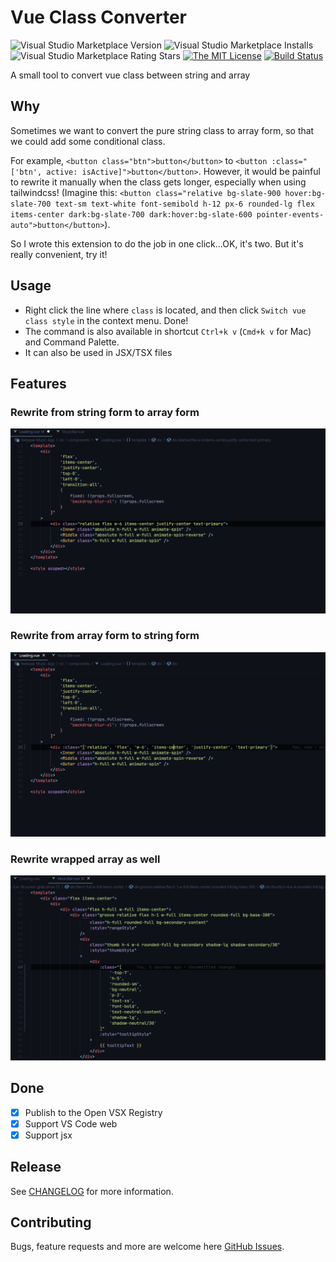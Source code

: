 # Vue Class Converter

![Visual Studio Marketplace Version](https://img.shields.io/visual-studio-marketplace/v/aaaaronzhou.vue-class-converter.svg)
![Visual Studio Marketplace Installs](https://img.shields.io/visual-studio-marketplace/i/aaaaronzhou.vue-class-converter.svg)
![Visual Studio Marketplace Rating Stars](https://img.shields.io/visual-studio-marketplace/stars/aaaaronzhou.vue-class-converter.svg)
[![The MIT License](https://img.shields.io/badge/license-MIT-orange.svg)](http://opensource.org/licenses/MIT)
[![Build Status](https://img.shields.io/github/actions/workflow/status/Clarkkkk/vue-class-converter/.github%2Fworkflows%2Fpublish.yml)](https://github.com/Clarkkkk/vue-class-converter/actions)

A small tool to convert vue class between string and array

## Why

Sometimes we want to convert the pure string class to array form, so that we could add some conditional class. 

For example, `<button class="btn">button</button>` to `<button :class="['btn', active: isActive]">button</button>`. However, it would be painful to rewrite it manually when the class gets longer, especially when using tailwindcss! (Imagine this: `<button class="relative bg-slate-900 hover:bg-slate-700 text-sm text-white font-semibold h-12 px-6 rounded-lg flex items-center dark:bg-slate-700 dark:hover:bg-slate-600 pointer-events-auto">button</button>`). 

So I wrote this extension to do the job in one click...OK, it's two. But it's really convenient, try it!

## Usage
- Right click the line where `class` is located, and then click `Switch vue class style` in the context menu. Done!
- The command is also available in shortcut `Ctrl+k v` (`Cmd+k v` for Mac) and Command Palette.
- It can also be used in JSX/TSX files

## Features

### Rewrite from string form to array form
![string-to-array][string-to-array]

### Rewrite from array form to string form
![array-to-string][array-to-string]

### Rewrite wrapped array as well
![wrapped-array-to-string][wrapped-array-to-string]

## Done

- [x] Publish to the Open VSX Registry
- [x] Support VS Code web
- [x] Support jsx

## Release

See [CHANGELOG](CHANGELOG.md) for more information.

## Contributing

Bugs, feature requests and more are welcome here [GitHub Issues](https://github.com/Clarkkkk/vue-class-converter/issues).

[string-to-array]: https://raw.githubusercontent.com/Clarkkkk/vue-class-converter/main/assets/string-to-array.gif
[array-to-string]: https://raw.githubusercontent.com/Clarkkkk/vue-class-converter/main/assets/array-to-string.gif
[wrapped-array-to-string]: https://raw.githubusercontent.com/Clarkkkk/vue-class-converter/main/assets/wrapped-array-to-string.gif
